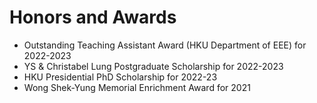 <span class='anchor' id='honors-and-awards'></span>
# Honors and Awards
- Outstanding Teaching Assistant Award (<span data-nosnipppet>HKU</span> Department of EEE) for 2022-2023
- YS & Christabel Lung Postgraduate Scholarship for 2022-2023
- <span data-nosnipppet>HKU</span> Presidential PhD Scholarship for 2022-23
- Wong Shek-Yung Memorial Enrichment Award for 2021